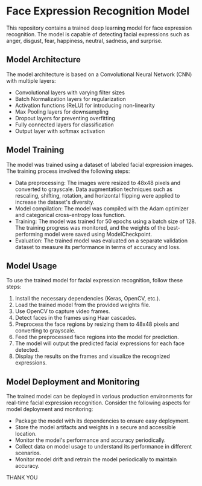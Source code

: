 # Face Expression Recognition Model

This repository contains a trained deep learning model for face expression recognition. The model is capable of detecting facial expressions such as anger, disgust, fear, happiness, neutral, sadness, and surprise.

## Model Architecture

The model architecture is based on a Convolutional Neural Network (CNN) with multiple layers:

- Convolutional layers with varying filter sizes
- Batch Normalization layers for regularization
- Activation functions (ReLU) for introducing non-linearity
- Max Pooling layers for downsampling
- Dropout layers for preventing overfitting
- Fully connected layers for classification
- Output layer with softmax activation

## Model Training

The model was trained using a dataset of labeled facial expression images. The training process involved the following steps:

- Data preprocessing: The images were resized to 48x48 pixels and converted to grayscale. Data augmentation techniques such as rescaling, shifting, rotation, and horizontal flipping were applied to increase the dataset's diversity.
- Model compilation: The model was compiled with the Adam optimizer and categorical cross-entropy loss function.
- Training: The model was trained for 50 epochs using a batch size of 128. The training progress was monitored, and the weights of the best-performing model were saved using ModelCheckpoint.
- Evaluation: The trained model was evaluated on a separate validation dataset to measure its performance in terms of accuracy and loss.

## Model Usage

To use the trained model for facial expression recognition, follow these steps:

1. Install the necessary dependencies (Keras, OpenCV, etc.).
2. Load the trained model from the provided weights file.
3. Use OpenCV to capture video frames.
4. Detect faces in the frames using Haar cascades.
5. Preprocess the face regions by resizing them to 48x48 pixels and converting to grayscale.
6. Feed the preprocessed face regions into the model for prediction.
7. The model will output the predicted facial expressions for each face detected.
8. Display the results on the frames and visualize the recognized expressions.

## Model Deployment and Monitoring

The trained model can be deployed in various production environments for real-time facial expression recognition. Consider the following aspects for model deployment and monitoring:

- Package the model with its dependencies to ensure easy deployment.
- Store the model artifacts and weights in a secure and accessible location.
- Monitor the model's performance and accuracy periodically.
- Collect data on model usage to understand its performance in different scenarios.
- Monitor model drift and retrain the model periodically to maintain accuracy.

THANK YOU

